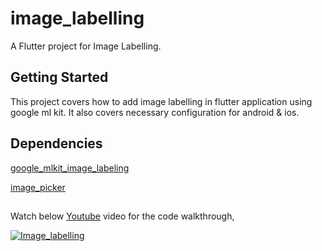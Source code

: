 # image_labelling

A Flutter project for Image Labelling.

## Getting Started

This project covers how to add image labelling in flutter application using google ml kit. It also covers necessary configuration for android & ios.

## Dependencies

[google_mlkit_image_labeling](https://pub.dev/packages/google_mlkit_image_labeling)

[image_picker](https://pub.dev/packages/image_picker)
	
##

Watch below [Youtube](https://www.youtube.com/watch?v=PeXtr_5hgC4) video for the code walkthrough,

[![Image_labelling](https://img.youtube.com/vi/PeXtr_5hgC4/0.jpg)](https://www.youtube.com/watch?v=PeXtr_5hgC4)
